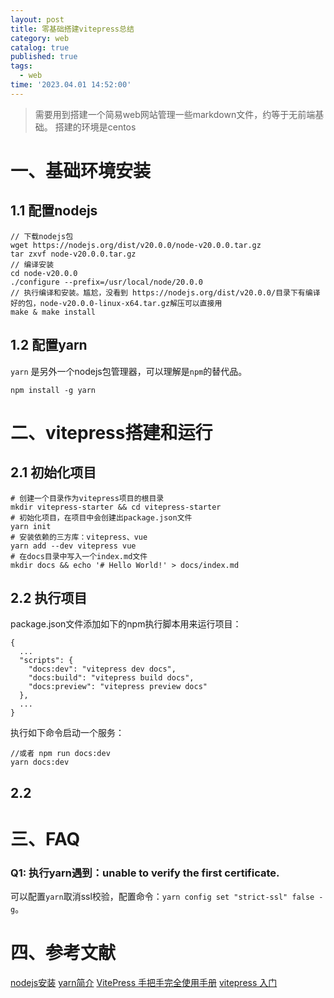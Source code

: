 ```yaml
---
layout: post
title: 零基础搭建vitepress总结
category: web
catalog: true
published: true
tags:
  - web
time: '2023.04.01 14:52:00'
---
```


> 需要用到搭建一个简易web网站管理一些markdown文件，约等于无前端基础。
> 搭建的环境是centos

# 一、基础环境安装
## 1.1 配置nodejs
```shell
// 下载nodejs包
wget https://nodejs.org/dist/v20.0.0/node-v20.0.0.tar.gz
tar zxvf node-v20.0.0.tar.gz
// 编译安装
cd node-v20.0.0
./configure --prefix=/usr/local/node/20.0.0
// 执行编译和安装。尴尬，没看到 https://nodejs.org/dist/v20.0.0/目录下有编译好的包，node-v20.0.0-linux-x64.tar.gz解压可以直接用
make & make install
```

## 1.2 配置yarn
`yarn` 是另外一个nodejs包管理器，可以理解是`npm`的替代品。
```
npm install -g yarn
```

# 二、vitepress搭建和运行
## 2.1 初始化项目
```shell
# 创建一个目录作为vitepress项目的根目录
mkdir vitepress-starter && cd vitepress-starter
# 初始化项目，在项目中会创建出package.json文件
yarn init
# 安装依赖的三方库：vitepress、vue
yarn add --dev vitepress vue
# 在docs目录中写入一个index.md文件
mkdir docs && echo '# Hello World!' > docs/index.md
```

## 2.2 执行项目
package.json文件添加如下的npm执行脚本用来运行项目：
```
{
  ...
  "scripts": {
    "docs:dev": "vitepress dev docs",
    "docs:build": "vitepress build docs",
    "docs:preview": "vitepress preview docs"
  },
  ...
}
```
执行如下命令启动一个服务：
```
//或者 npm run docs:dev
yarn docs:dev
```

## 2.2 

# 三、FAQ

### Q1: 执行yarn遇到：unable to verify the first certificate.
可以配置`yarn`取消ssl校验，配置命令：`yarn config set "strict-ssl" false -g`。

# 四、参考文献
[nodejs安装](https://www.runoob.com/nodejs/nodejs-install-setup.html)
[yarn简介](https://zhuanlan.zhihu.com/p/357454908)
[VitePress 手把手完全使用手册](https://juejin.cn/post/7164276166084263972#heading-8)
[vitepress 入门](https://github.com/vuejs/vitepress/blob/main/docs/guide/getting-started.md)